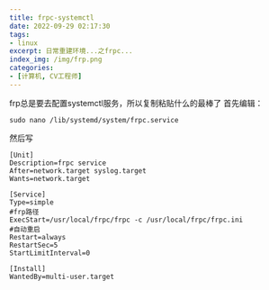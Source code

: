 ```yaml
---
title: frpc-systemctl
date: 2022-09-29 02:17:30
tags:
- linux
excerpt: 日常重建环境...之frpc...
index_img: /img/frp.png
categories: 
- [计算机, CV工程师]
---
```

frp总是要去配置systemctl服务，所以复制粘贴什么的最棒了
首先编辑：
```
sudo nano /lib/systemd/system/frpc.service
```
然后写
```
[Unit]
Description=frpc service 
After=network.target syslog.target
Wants=network.target

[Service]
Type=simple
#frp路径
ExecStart=/usr/local/frpc/frpc -c /usr/local/frpc/frpc.ini
#自动重启
Restart=always
RestartSec=5
StartLimitInterval=0

[Install]
WantedBy=multi-user.target
```
